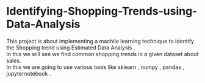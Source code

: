 # Identifying-Shopping-Trends-using-Data-Analysis
This project is about implementing a machile learning technique to identify the Shopping trend using Estimated Data Analysis .<br>
In this we will see we find common shopping trends in a given dataset about sales.<br>
In this we are going to use various tools like sklearn , numpy , pandas , jupyternotebook .<br>
